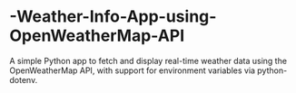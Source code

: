 # -Weather-Info-App-using-OpenWeatherMap-API
A simple Python app to fetch and display real-time weather data using the OpenWeatherMap API, with support for environment variables via python-dotenv.

